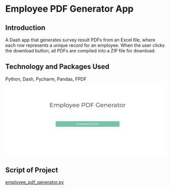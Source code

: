 # Employee PDF Generator App

## Introduction
A Dash app that generates survey result PDFs from an Excel file, where each row represents a unique record for an employee. When the user clicks the download button, all PDFs are compiled into a ZIP file for download.

## Technology and Packages Used
Python, Dash, Pycharm, Pandas, FPDF

![Employee PDF Generator APP Screenshot](https://github.com/Dipapatil/Dash-App-Employee-PDF-Generator/blob/master/Screenshot.png)

## Script of Project
[employee_pdf_generator.py](https://github.com/Dipapatil/Dash-App-Employee-PDF-Generator/blob/master/employee_pdf_generator.py)


